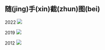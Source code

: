 ## 随(jing)手(xin)截(zhun)图(bei)

2022
![](http://du1ab.one/images/2022/2022-01-19_16-14.png)

2019
![](http://du1ab.one/images/2019/2019-03-10_20-17.png)

2012
![](http://du1ab.one/images/2012/2012-04-23_1680x1050.png)

